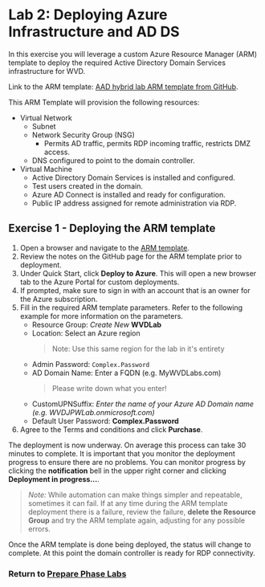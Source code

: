 # Lab 2: Deploying Azure Infrastructure and AD DS

In this exercise you will leverage a custom Azure Resource Manager (ARM) template to deploy the required Active Directory Domain Services infrastructure for WVD.

Link to the ARM template: [AAD hybrid lab ARM template from GitHub](https://github.com/PeterR-msft/M365WVDWS/tree/master/AAD-Hybrid-Lab).

This ARM Template will provision the following resources:

* Virtual Network
  * Subnet
  * Network Security Group (NSG)
    * Permits AD traffic, permits RDP incoming traffic, restricts DMZ access.
  * DNS configured to point to the domain controller.
* Virtual Machine
  * Active Directory Domain Services is installed and configured.
  * Test users created in the domain.
  * Azure AD Connect is installed and ready for configuration.
  * Public IP address assigned for remote administration via RDP.

## Exercise 1 - Deploying the ARM template

1. Open a browser and navigate to the [ARM template](https://github.com/PeterR-msft/M365WVDWS/tree/master/AAD-Hybrid-Lab).
2. Review the notes on the GitHub page for the ARM template prior to deployment.
3. Under Quick Start, click **Deploy to Azure**. This will open a new browser tab to the Azure Portal for custom deployments.
4. If prompted, make sure to sign in with an account that is an owner for the Azure subscription.
5. Fill in the required ARM template parameters. Refer to the following example for more information on the parameters.
   * Resource Group: *Create New* **WVDLab**
   * Location: Select an Azure region
      > Note:  Use this same region for the lab in it's entirety
   * Admin Password: `Complex.Password`
   * AD Domain Name: Enter a FQDN (e.g. MyWVDLabs.com)
      >Please write down what you enter!
   * CustomUPNSuffix: *Enter the name of your Azure AD Domain name (e.g. WVDJPWLab.onmicrosoft.com)*
   * Default User Password: **Complex.Password**
6. Agree to the Terms and conditions and click **Purchase**.  

The deployment is now underway. On average this process can take 30 minutes to complete. It is important that you monitor the deployment progress to ensure there are no problems. You can monitor progress by clicking the **notification** bell in the upper right corner and clicking **Deployment in progress...**.

> *Note:* While automation can make things simpler and repeatable, sometimes it can fail. If at any time during the ARM template deployment there is a failure, review the failure, **delete the Resource Group** and try the ARM template again, adjusting for any possible errors.

Once the ARM template is done being deployed, the status will change to complete. At this point the domain controller is ready for RDP connectivity.

### Return to [Prepare Phase Labs](prepare.md)
